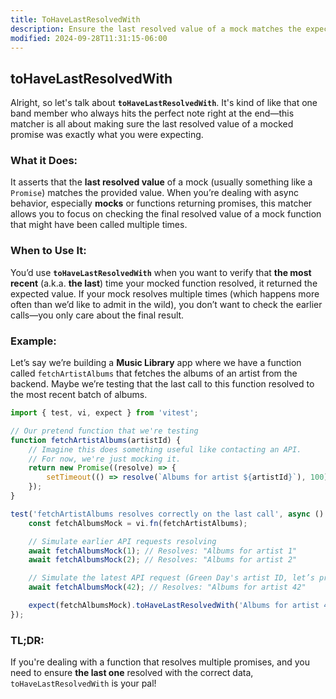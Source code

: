 ```yaml
---
title: ToHaveLastResolvedWith
description: Ensure the last resolved value of a mock matches the expected result.
modified: 2024-09-28T11:31:15-06:00
---
```


## toHaveLastResolvedWith

Alright, so let's talk about **`toHaveLastResolvedWith`**. It's kind of like that one band member who always hits the perfect note right at the end—this matcher is all about making sure the last resolved value of a mocked promise was exactly what you were expecting.

### What it Does:

It asserts that the **last resolved value** of a mock (usually something like a `Promise`) matches the provided value. When you’re dealing with async behavior, especially **mocks** or functions returning promises, this matcher allows you to focus on checking the final resolved value of a mock function that might have been called multiple times.

### When to Use It:

You’d use **`toHaveLastResolvedWith`** when you want to verify that **the most recent** (a.k.a. **the last**) time your mocked function resolved, it returned the expected value. If your mock resolves multiple times (which happens more often than we’d like to admit in the wild), you don’t want to check the earlier calls—you only care about the final result.

### Example:

Let’s say we’re building a **Music Library** app where we have a function called `fetchArtistAlbums` that fetches the albums of an artist from the backend. Maybe we’re testing that the last call to this function resolved to the most recent batch of albums.

```js
import { test, vi, expect } from 'vitest';

// Our pretend function that we're testing
function fetchArtistAlbums(artistId) {
	// Imagine this does something useful like contacting an API.
	// For now, we're just mocking it.
	return new Promise((resolve) => {
		setTimeout(() => resolve(`Albums for artist ${artistId}`), 100);
	});
}

test('fetchArtistAlbums resolves correctly on the last call', async () => {
	const fetchAlbumsMock = vi.fn(fetchArtistAlbums);

	// Simulate earlier API requests resolving
	await fetchAlbumsMock(1); // Resolves: "Albums for artist 1"
	await fetchAlbumsMock(2); // Resolves: "Albums for artist 2"

	// Simulate the latest API request (Green Day's artist ID, let’s pretend)
	await fetchAlbumsMock(42); // Resolves: "Albums for artist 42"

	expect(fetchAlbumsMock).toHaveLastResolvedWith('Albums for artist 42');
});
```

### TL;DR:

If you're dealing with a function that resolves multiple promises, and you need to ensure **the last one** resolved with the correct data, `toHaveLastResolvedWith` is your pal!

```ts
```
